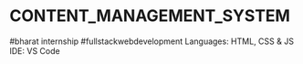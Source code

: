 # CONTENT_MANAGEMENT_SYSTEM
#bharat internship #fullstackwebdevelopment
Languages: HTML, CSS & JS
IDE: VS Code
